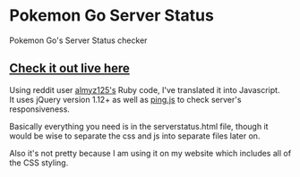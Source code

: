 # Pokemon Go Server Status
Pokemon Go's Server Status checker  

## [Check it out live here](http://poke.tips/server-status/)

Using reddit user [almyz125's](https://github.com/MelonSmasher/pokemon-go-status) Ruby code, I've translated it into Javascript.  
It uses jQuery version 1.12+ as well as [ping.js](https://github.com/jdfreder/pingjs) to check server's responsiveness.  

Basically everything you need is in the serverstatus.html file, though it would be wise to separate the css and js into separate files later on.  

Also it's not pretty because I am using it on my website which includes all of the CSS styling.
